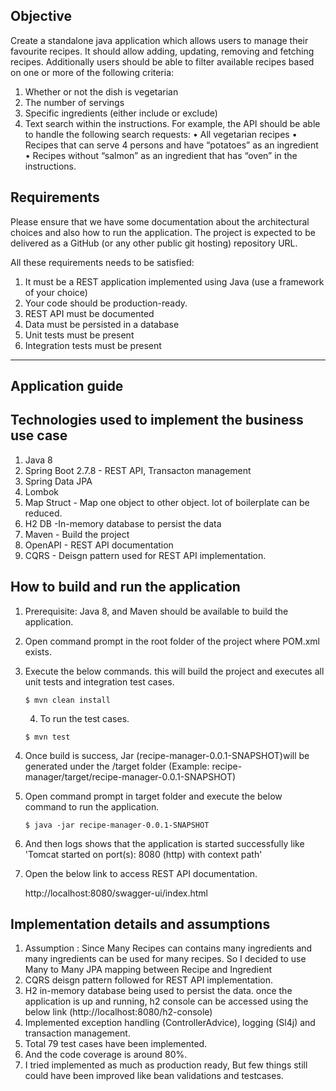 ## Objective

Create a standalone java application which allows users to manage their favourite recipes. It should
allow adding, updating, removing and fetching recipes. Additionally users should be able to filter
available recipes based on one or more of the following criteria:
1. Whether or not the dish is vegetarian
2. The number of servings
3. Specific ingredients (either include or exclude)
4. Text search within the instructions.
   For example, the API should be able to handle the following search requests:
   • All vegetarian recipes
   • Recipes that can serve 4 persons and have “potatoes” as an ingredient
   • Recipes without “salmon” as an ingredient that has “oven” in the instructions.

##    Requirements

Please ensure that we have some documentation about the architectural choices and also how to
run the application. The project is expected to be delivered as a GitHub (or any other public git
hosting) repository URL.

All these requirements needs to be satisfied:

1. It must be a REST application implemented using Java (use a framework of your choice)
2. Your code should be production-ready.
3. REST API must be documented
4. Data must be persisted in a database
5. Unit tests must be present
6. Integration tests must be present

----------------------------------------- 

## Application guide

   ## Technologies used to implement the business use case

   1. Java 8
   2. Spring Boot 2.7.8 - REST API, Transacton management
   3. Spring Data JPA
   4. Lombok
   5. Map Struct  - Map one object to other object. lot of boilerplate can be reduced.
   6. H2 DB       -In-memory database to persist the data
   7. Maven       - Build the project
   8. OpenAPI     - REST API documentation
   9. CQRS         - Deisgn pattern used for REST API implementation.


   ## How to build and run the application

   1. Prerequisite: Java 8, and Maven should be available to build the application.
   2. Open command prompt in the root folder of the project where POM.xml exists.
   3. Execute the below commands. this will build the project and executes all unit tests and integration test cases. 
      ```
      $ mvn clean install
      ``` 
      4. To run the test cases.
       ```
      $ mvn test
        ```   
   5. Once build is success, Jar (recipe-manager-0.0.1-SNAPSHOT)will be generated under the /target folder 
           (Example: recipe-manager/target/recipe-manager-0.0.1-SNAPSHOT) 
   6. Open command prompt in target folder and execute the below command to run the application.
    
      ```
      $ java -jar recipe-manager-0.0.1-SNAPSHOT
      ``` 
   6. And then logs shows that the application is started successfully like 'Tomcat started on port(s): 8080 (http) with context path'
   7. Open the below link to access REST API documentation.
   
       http://localhost:8080/swagger-ui/index.html

## Implementation details and assumptions

1. Assumption : Since Many Recipes can contains many ingredients and many ingredients can be used for many recipes.
   So I decided to use Many to Many JPA mapping between Recipe and Ingredient
2. CQRS deisgn pattern followed for REST API implementation.
3. H2 in-memory database being used to persist the data. once the application is up and running, h2 console can be accessed 
   using the below link (http://localhost:8080/h2-console)
4. Implemented exception handling (ControllerAdvice), logging (Sl4j) and transaction management.
5. Total 79 test cases have been implemented. 
6. And the code coverage is around 80%.
7. I tried implemented as much as production ready, But few things still could have been improved like
   bean validations and testcases. 




